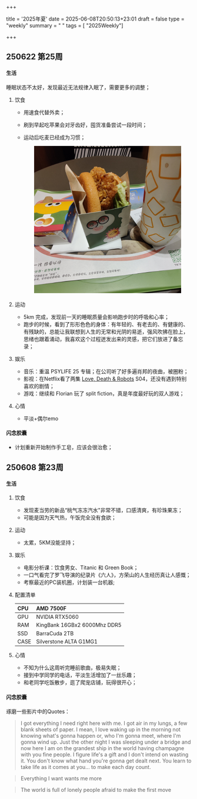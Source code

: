 +++

title = '2025年夏'
date = 2025-06-08T20:50:13+23:01
draft = false
type = "weekly"
summary = " "
tags = [ "2025Weekly"]

+++

## 250622 第25周

#### 生活

睡眠状态不太好，发现最近无法规律入眠了，需要更多的调整；

1. 饮食

   - 用速食代替外卖；

   - 刷到早起吃苹果会对牙齿好，囤货准备尝试一段时间；

   - 运动后吃麦已经成为习惯；

     <img src="https://raw.githubusercontent.com/looechao/blogimg/refs/heads/main/2025/weekly/week25-01.jpg" alt="mcdonalds" width="400" style="display: block; margin: 0 auto; margin-bottom: 20px;">

2. 运动

   - 5km 完成，发现前一天的睡眠质量会影响跑步时的呼吸和心率；
   - 跑步的时候，看到了形形色色的身体：有年轻的、有老去的、有健康的、有残缺的，总能让我联想到人生的无常和光阴的易逝，强风吹拂在脸上，思绪也跟着涌动，我喜欢这个过程迸发出来的灵感，把它们放进了备忘录；

3. 娱乐

   - 音乐：重温 PSYLIFE 25 专辑；在公司听了好多遍肖邦的夜曲，被圈粉；
   - 影视：在Netflix看了两集 [Love, Death & Robots](https://en.wikipedia.org/wiki/Love,_Death_%26_Robots) S04，还没有遇到特别喜欢的剧情；
   - 游戏：继续和 Florian 玩了 split fiction，真是年度最好玩的双人游戏；

4. 心情

   - 平淡+偶尔emo

#### 闪念胶囊

- 计划重新开始制作手工皂，应该会很治愈；






## 250608 第23周

#### 生活

1. 饮食

   - 发现麦当劳的新品“桃气冻冻汽水"非常不错，口感清爽，有珍珠果冻；
   - 可能是因为天气热，午饭完全没有食欲；
2. 运动

   - 太累，5KM没能坚持；
3. 娱乐

   - 电影分析课：饮食男女、Titanic 和 Green Book；
   - 一口气看完了罗飞导演的纪录片《六人》，方荣山的人生经历真让人感慨；
   - 考察最近的PC装机圈，计划装一台机器;
4. 配置清单


   | CPU  | AMD 7500F                    |
   | ------ | ------------------------------ |
   | GPU  | NVIDIA RTX5060               |
   | RAM  | KingBank 16GBx2 6000Mhz DDR5 |
   | SSD  | BarraCuda 2TB                |
   | CASE | Silverstone ALTA G1MG1       |
5. 心情

   - 不知为什么这周听完睡前歌曲，极易失眠；
   - 接到中学同学的电话，平淡生活增加了一丝乐趣；
   - 和老同学吃饭散步，逛了爬宠店铺，玩得很开心；

#### 闪念胶囊

琢磨一些影片中的Quotes：

> I got everything I need right here with me. I got air in my lungs, a few blank sheets of paper. I mean, I love waking up in the morning not knowing what's gonna happen or, who I'm gonna meet, where I'm gonna wind up. Just the other night I was sleeping under a bridge and now here I am on the grandest ship in the world having champagne with you fine people. I figure life's a gift and I don't intend on wasting it. You don't know what hand you're gonna get dealt next. You learn to take life as it comes at you... to make each day count.

> Everything I want wants me more

> The world is full of lonely people afraid to make the first move
